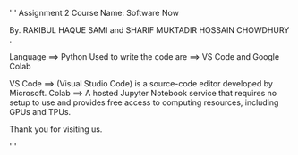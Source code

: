 '''
Assignment 2 
Course Name: Software Now 


By. 
RAKIBUL HAQUE SAMI and 
SHARIF MUKTADIR HOSSAIN CHOWDHURY .

Language ==> Python 
Used to write the code are ==> VS Code and Google Colab


VS Code ==> (Visual Studio Code) is a source-code editor developed by Microsoft.
Colab ==> A hosted Jupyter Notebook service that requires no setup to use and provides free access to computing resources, including GPUs and TPUs. 


Thank you for visiting us.

'''
